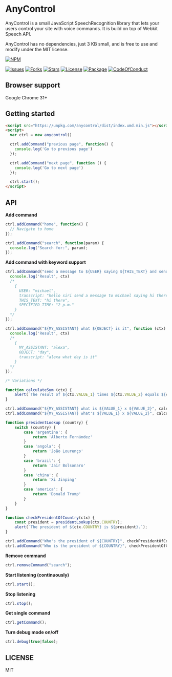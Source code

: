 # AnyControl

AnyControl is a small JavaScript SpeechRecognition library that lets your users control your site with voice commands. It is build on top of Webkit Speech API.

AnyControl has no dependencies, just 3 KB small, and is free to use and modify under the MIT license.

[![NPM](https://nodei.co/npm/anycontrol.png?downloads=true&downloadRank=true&stars=true)](https://nodei.co/npm/anycontrol/)

[![Issues](https://img.shields.io/github/issues/KaiWedekind/anycontrol.svg)](https://github.com/KaiWedekind/anycontrol/issues)
[![Forks](https://img.shields.io/github/forks/KaiWedekind/anycontrol.svg)](https://github.com/KaiWedekind/anycontrol/network)
[![Stars](https://img.shields.io/github/stars/KaiWedekind/anycontrol.svg)](https://github.com/KaiWedekind/anycontrol/stargazers)
[![License](https://img.shields.io/github/license/KaiWedekind/anycontrol.svg)](https://raw.githubusercontent.com/KaiWedekind/anycontrol/master/LICENSE)
[![Package](https://img.shields.io/badge/npm-5.0.3-blue.svg)](package)
[![CodeOfConduct](https://img.shields.io/badge/code%20of-conduct-ff69b4.svg)]()

## Browser support

Google Chrome 31+

## Getting started

```html
<script src="https://unpkg.com/anycontrol/dist/index.umd.min.js"></script>
<script>
  var ctrl = new anycontrol()

  ctrl.addCommand("previous page", function() {
    console.log('Go to previous page')
  });

  ctrl.addCommand("next page", function () {
    console.log('Go to next page')
  });

  ctrl.start();
</script>
```

## API

**Add command**
```javascript
ctrl.addCommand("home", function() {
  // Navigate to home
});

ctrl.addCommand("search", function(param) {
  console.log("Search for:", param);
});
```

**Add command with keyword support**

```javascript
ctrl.addCommand("send a message to ${USER} saying ${THIS_TEXT} and send it at ${SPECIFIED_TIME}", function (ctx) {
  console.log('Result', ctx)
  /* 
    { 
      USER: "michael",
      transcript: "hello siri send a message to michael saying hi there and send it at 2 p.m.",
      THIS_TEXT: "hi there",
      SPECIFIED_TIME: "2 p.m."
    }
  */
});

ctrl.addCommand("${MY_ASSISTANT} what ${OBJECT} is it", function (ctx) {
  console.log('Result', ctx)
  /*
    {
      MY_ASSISTANT: "alexa",
      OBJECT: "day",
      transcript: "alexa what day is it"
    }
  */
});

/* Variations */

function calculateSum (ctx) {
    alert(`The result of ${ctx.VALUE_1} times ${ctx.VALUE_2} equals ${ctx.VALUE_1 * ctx.VALUE_2}`)
}

ctrl.addCommand("${MY_ASSISTANT} what is ${VALUE_1} x ${VALUE_2}", calculateSum);
ctrl.addCommand("${MY_ASSISTANT} what's ${VALUE_1} x ${VALUE_2}", calculateSum);

function presidentLookup (country) {
    switch (country) {
        case 'argentina': {
            return 'Alberto Fernández'
        }
        case 'angola': {
            return 'João Lourenço'
        }
        case 'brazil': {
            return 'Jair Bolsonaro'
        }
        case 'china': {
            return 'Xi Jinping'
        }
        case 'america': {
            return 'Donald Trump'
        }
    }
}

function checkPresidentOfCountry(ctx) {
    const president = presidentLookup(ctx.COUNTRY);
    alert(`The president of ${ctx.COUNTRY} is ${president}.`);
}

ctrl.addCommand("Who's the president of ${COUNTRY}", checkPresidentOfCountry);
ctrl.addCommand("Who is the president of ${COUNTRY}", checkPresidentOfCountry);
```

**Remove command**
```javascript
ctrl.removeCommand("search");
```

**Start listening (continuously)**
```javascript
ctrl.start();
```

**Stop listening**
```javascript
ctrl.stop();
```

**Get single command**
```javascript
ctrl.getCommand();
```

**Turn debug mode on/off**
```javascript
ctrl.debug(true|false);
```

## LICENSE

MIT